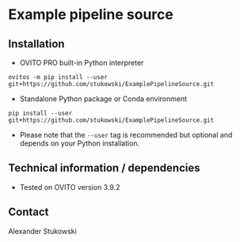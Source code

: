 # Example pipeline source

## Installation
- OVITO PRO built-in Python interpreter
```
ovitos -m pip install --user git+https://github.com/stukowski/ExamplePipelineSource.git
``` 
- Standalone Python package or Conda environment
```
pip install --user git+https://github.com/stukowski/ExamplePipelineSource.git
```
- Please note that the `--user` tag is recommended but optional and depends on your Python installation.

## Technical information / dependencies
- Tested on OVITO version 3.9.2

## Contact
Alexander Stukowski
